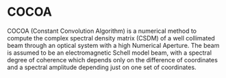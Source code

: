 # COCOA

COCOA (Constant Convolution Algorithm) is a numerical method to compute the complex spectral density matrix (CSDM) of a well collimated beam through an optical system with a high Numerical Aperture. The beam is assumed to be an electromagnetic Schell model beam, with a spectral degree of coherence which depends only on the difference of coordinates and a spectral amplitude depending just on one set of coordinates.
